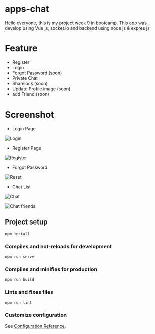 # apps-chat
Hello everyone, this is my project week 9 in bootcamp.
This app was develop using Vue js, socket.io and backend using node js & expres js

# Feature
- Register
- Login
- Forgot Password (soon)
- Private Chat
- Sharelock (soon)
- Update Profile image (soon)
- add Friend (soon)


# Screenshot
- Login Page

![Login](https://user-images.githubusercontent.com/58968418/95143819-4ee9b400-07a1-11eb-91b4-39428c57b146.PNG)

- Register Page

![Register](https://user-images.githubusercontent.com/58968418/95143820-4f824a80-07a1-11eb-8928-eec8cf811627.PNG)

- Forgot Password

![Reset](https://user-images.githubusercontent.com/58968418/95143821-501ae100-07a1-11eb-824a-26a9b2b01c4f.PNG)

- Chat List

![Chat](https://user-images.githubusercontent.com/58968418/95143814-4d1ff080-07a1-11eb-8d8b-910c5175743e.PNG)

![Chat friends](https://user-images.githubusercontent.com/58968418/95411977-1b01c080-0952-11eb-861a-fc6204cbc91f.PNG)


## Project setup
```
npm install
```

### Compiles and hot-reloads for development
```
npm run serve
```

### Compiles and minifies for production
```
npm run build
```

### Lints and fixes files
```
npm run lint
```

### Customize configuration
See [Configuration Reference](https://cli.vuejs.org/config/).
